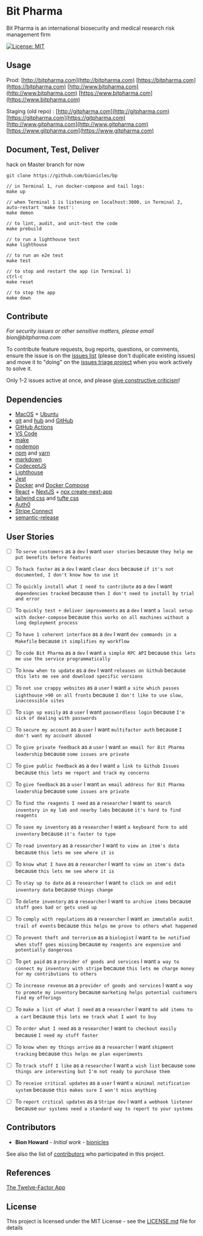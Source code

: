 # Bit Pharma

Bit Pharma is an international biosecurity and medical research risk management firm

[![License: MIT](https://img.shields.io/badge/License-MIT-green.svg)](https://github.com/bionicles/bp/blob/master/LICENSE)

## Usage

Prod:
[http://bitpharma.com](http://bitpharma.com)
[https://bitpharma.com](https://bitpharma.com)
[http://www.bitpharma.com](http://www.bitpharma.com)
[https://www.bitpharma.com](https://www.bitpharma.com)

Staging (old repo) :
[http://gitpharma.com](http://gitpharma.com)
[https://gitpharma.com](https://gitpharma.com)
[http://www.gitpharma.com](http://www.gitpharma.com)
[https://www.gitpharma.com](https://www.gitpharma.com)

## Document, Test, Deliver

hack on Master branch for now

```
git clone https://github.com/bionicles/bp

// in Terminal 1, run docker-compose and tail logs:
make up

// when Terminal 1 is listening on localhost:3000, in Terminal 2, auto-restart 'make test':
make demon

// to lint, audit, and unit-test the code
make prebuild

// to run a lighthouse test
make lighthouse

// to run an e2e test
make test

// to stop and restart the app (in Terminal 1)
ctrl-c
make reset

// to stop the app
make down
```

## Contribute

_For security issues or other sensitive matters, please email bion@bitpharma.com_

To contribute feature requests, bug reports, questions, or comments, ensure the issue is on the [issues list](https://github.com/bionicles/bp/issues) (please don't duplicate existing issues) and move it to "doing" on the [issues triage project](https://github.com/bionicles/bp/projects/1) when you work actively to solve it.

Only 1-2 issues active at once, and please [give constructive criticism](https://hbr.org/2019/03/the-feedback-fallacy)!

## Dependencies

- [MacOS](https://www.apple.com/macos/catalina/) + [Ubuntu](https://ubuntu.com/)
- [git](https://github.github.com/training-kit/downloads/github-git-cheat-sheet.pdf) and [hub](https://github.com/github/hub) and [GitHub](http://github.com/)
- [GitHub Actions](https://github.com/marketplace)
- [VS Code](https://code.visualstudio.com/download)
- [make](https://news.ycombinator.com/item?id=21566530)
- [nodemon](https://github.com/remy/nodemon#nodemon)
- [npm](https://npmjs.com) and [yarn](https://yarnpkg.com/lang/en/)
- [markdown](https://www.markdownguide.org/cheat-sheet/)
- [CodeceptJS](https://codecept.io/)
- [Lighthouse](https://github.com/GoogleChrome/lighthouse-ci)
- [Jest]()
- [Docker](https://docs.docker.com/develop/dev-best-practices/) and [Docker Compose](https://gist.github.com/jonlabelle/bd667a97666ecda7bbc4f1cc9446d43a)
- [React](https://reactjs.org/docs/hooks-intro.html) + [NextJS](https://nextjs.org/docs) + [npx create-next-app](https://github.com/zeit/next.js)
- [tailwind css](https://tailwindcss.com/) and [tufte css](https://edwardtufte.github.io/tufte-css/)
- [Auth0](https://auth0.com/docs/)
- [Stripe Connect](https://stripe.com/docs/connect)
- [semantic-release](https://github.com/semantic-release/semantic-release#commit-message-format)

## User Stories

- [ ] To `serve customers` as a `dev` I want `user stories` because `they help me put benefits before features`

- [ ] To `hack faster` as a `dev` I want `clear docs` because `if it's not documented, I don't know how to use it`

- [ ] To `quickly install what I need to contribute` as a `dev` I want `dependencies tracked` because `then I don't need to install by trial and error`

- [ ] To `quickly test + deliver improvements` as a `dev` I want `a local setup with docker-compose` because `this works on all machines without a long deployment process`

- [ ] To `have 1 coherent interface` as a `dev` I want `dev commands in a Makefile` because `it simplifies my workflow`

- [ ] To `code Bit Pharma` as a `dev` I want `a simple RPC API` because `this lets me use the service programmatically`

- [ ] To `know when to update` as a `dev` I want `releases on Github` because `this lets me see and download specific versions`

- [ ] To `not use crappy websites` as a `user` I want `a site which passes Lighthouse >90 on all fronts` because `I don't like to use slow, inaccessible sites`

- [ ] To `sign up easily` as a `user` I want `passwordless login` because `I'm sick of dealing with passwords`

- [ ] To `secure my account` as a `user` I want `multifactor auth` because `I don't want my account abused`

- [ ] To `give private feedback` as a `user` I want `an email for Bit Pharma leadership` because `some issues are private`

- [ ] To `give public feedback` as a `dev` I want `a link to Github Issues` because `this lets me report and track my concerns`

- [ ] To `give feedback` as a `user` I want `an email address for Bit Pharma leadership` because `some issues are private`

- [ ] To `find the reagents I need` as a `researcher` I want `to search inventory in my lab and nearby labs` because `it's hard to find reagents`

- [ ] To `save my inventory` as a `researcher` I want `a keyboard form to add inventory` because `it's faster to type`

- [ ] To `read inventory` as a `researcher` I want `to view an item's data` because `this lets me see where it is`

- [ ] To `know what I have` as a `researcher` I want `to view an item's data` because `this lets me see where it is`

- [ ] To `stay up to date` as a `researcher` I want `to click on and edit inventory data` because `things change`

- [ ] To `delete inventory` as a `researcher` I want `to archive items` because `stuff goes bad or gets used up`

- [ ] To `comply with regulations` as a `researcher` I want `an immutable audit trail of events` because `this helps me prove to others what happened`

- [ ] To `prevent theft and terrorism` as a `biologist` I want `to be notified when stuff goes missing` because `my reagents are expensive and potentially dangerous`

- [ ] To `get paid` as a `provider of goods and services` I want `a way to connect my inventory with stripe` because `this lets me charge money for my contributions to others`

- [ ] To `increase revenue` as a `provider of goods and services` I want `a way to promote my inventory` because `marketing helps potential customers find my offerings`

- [ ] To `make a list of what I need` as a `researcher` I want `to add items to a cart` because `this lets me track what I want to buy`

- [ ] To `order what I need` as a `researcher` I want `to checkout easily` because `I need my stuff faster`

- [ ] To `know when my things arrive` as a `researcher` I want `shipment tracking` because `this helps me plan experiments`

- [ ] To `track stuff I like` as a `researcher` I want `a wish list` because `some things are interesting but I'm not ready to purchase them`

- [ ] To `receive critical updates` as a `user` I want `a minimal notification system` because `this makes sure I won't miss anything`

- [ ] To `report critical updates` as a `Stripe dev` I want `a webhook listener` because `our systems need a standard way to report to your systems`

## Contributors

- **Bion Howard** - _Initial work_ - [bionicles](https://github.com/bionicles)

See also the list of [contributors](https://github.com/your/project/contributors) who participated in this project.

## References

[The Twelve-Factor App](https://12factor.net/)

## License

This project is licensed under the MIT License - see the [LICENSE.md](LICENSE.md) file for details
